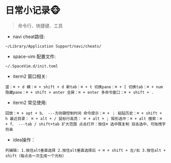# 日常小记录🐵

> 命令行、快捷键、工具

- navi cheat路径:

`~/Library/Application Support/navi/cheats/`

- space-vim 配置文件:

`~/.SpaceVim.d/init.toml`

- iterm2 窗口相关:

`竖：⌘ + d
    横：⌘ + shift + d
    新tab：⌘ + t
    切换pane：⌘ + [
    切换tab：⌘ + num
    隐藏pane：⌘ + shift + enter
    全屏：⌘ + enter
    多命令窗口：⌘ + shift + . `

- iterm2 常见使用:

`回放：⌘ + opt + b、 ---方向键控制时间
	命令提示：⌘ + ；
	粘贴历史：⌘ + shift + h
	最近目录： ⌘ + alt + /
	鼠标行高亮： ⌘ + alt + ;
	矩形选中：⌘ + alt
	搜索：⌘ + f、 ---tab / shift+tab 扩大范围
	点击打开：按住⌘
	选中既复制
	双击选中、可拖拽字符串`

- idea操作：

`列编辑:
		1.按住alt垂直选择
		2.按住alt垂直选择后 + ⌘ + shift + 左/右
		3.按住alt + shift（每点击一次生成一个光标）`






